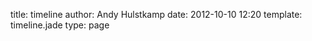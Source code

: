 title: timeline
author: Andy Hulstkamp
date: 2012-10-10 12:20
template: timeline.jade
type: page

  
  